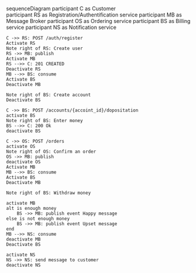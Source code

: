 sequenceDiagram
    participant C as Customer	
    participant RS as Registration/Authentification service
    participant MB as Message Broker
    participant OS as Ordering service
    participant BS as Billing service
    participant NS as Notification service

    C ->> RS: POST /auth/register
    Activate RS
    Note right of RS: Create user
    RS ->> MB: publish
    Activate MB
    RS -->> C: 201 CREATED
    Deactivate RS
    MB -->> BS: consume 
    Activate BS
    Deactivate MB

    Note right of BS: Create account
    Deactivate BS
    
    C ->> BS: POST /accounts/{accoint_id}/dopositation
    activate BS
    Note right of BS: Enter money
    BS -->> C: 200 Ok 
    deactivate BS
    
    C ->> OS: POST /orders
    activate OS
    Note right of OS: Confirm an order
    OS ->> MB: publish 
    deactivate OS   
    Activate MB
    MB -->> BS: consume
    Activate BS
    Deactivate MB
    
    Note right of BS: Withdraw money

    activate MB
    alt is enough money
        BS ->> MB: publish event Happy message
    else is not enough money
        BS ->> MB: publish event Upset message
    end
    MB -->> NS: consume    
    deactivate MB
    Deactivate BS
    
    activate NS
    NS ->> NS: send message to customer
    deactivate NS
